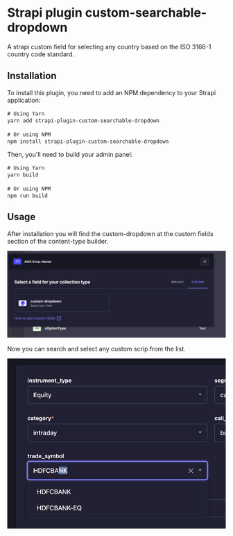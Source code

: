 # Strapi plugin custom-searchable-dropdown

A strapi custom field for selecting any country based on the ISO 3166-1 country code standard.

## Installation

To install this plugin, you need to add an NPM dependency to your Strapi application:

```
# Using Yarn
yarn add strapi-plugin-custom-searchable-dropdown

# Or using NPM
npm install strapi-plugin-custom-searchable-dropdown
```

Then, you'll need to build your admin panel:

```
# Using Yarn
yarn build

# Or using NPM
npm run build
```


## Usage

After installation you will find the custom-dropdown at the custom fields section of the content-type builder.

![custom dropdown field screenshot](./custom-dropdown-custom-field.png)

Now you can search and select any custom scrip from the list.

![custom searchable dropdown](./custom-searchable-dropdown.png)
